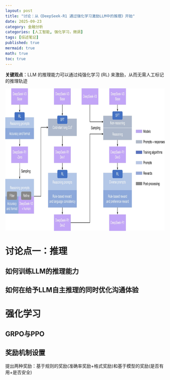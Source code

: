 ```yaml
---
layout: post
title: "讨论：从《DeepSeek-R1 通过强化学习激励LLM中的推理》开始"
date: 2025-09-23
category: 金融分析
categories: [人工智能, 强化学习，微调]
tags: [综述笔记]
published: true
mermaid: true
math: true
toc: true
---
```


**关键观点**：LLM 的推理能力可以通过纯强化学习 (RL) 来激励，从而无需人工标记的推理轨迹

<img src="/assets/images/LLM学习/deepseek-r1/DeepSeek-R1训练范式.png" alt="描述文字" width="900" height="450">

# 讨论点一：推理

## 如何训练LLM的推理能力

## 如何在给予LLM自主推理的同时优化沟通体验

# 强化学习

## GRPO与PPO

## 奖励机制设置

提出两种奖励：基于规则的奖励(准确率奖励+格式奖励)和基于模型的奖励(是否有用+是否安全)

